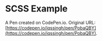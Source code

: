 # SCSS Example

A Pen created on CodePen.io. Original URL: [https://codepen.io/iqssingh/pen/PobaQBY](https://codepen.io/iqssingh/pen/PobaQBY).


